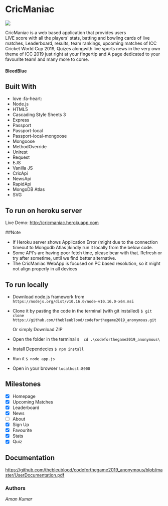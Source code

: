 # CricManiac
 ![](https://img.shields.io/github/release/pandao/editor.md.svg)

CricManiac is a web based application that provides users  
LIVE score with all the players' stats, batting and bowling cards of live matches,
Leaderboard, results, team rankings, upcoming matches of ICC Cricket World Cup 2019, Quizes alongwith live sports news in the very own theme of ICC 2019 just right at your fingertip and
A page dedicated to your favourite team! 
and many more to come. 

#### BleedBlue

## Built With

- love :fa-heart:
- Node.js
- HTML5
- Cascading Style Sheets 3
- Express
- Passport
- Passport-local
- Passport-local-mongoose
- Mongoose
- MethodOverride
- Unirest
- Request
- EJS
- Vanilla JS
- CricApi
- NewsApi
- RapidApi
- MongoDB Atlas
- SVG

 
 ## To run on heroku server

Live Demo: http://cricmaniac.herokuapp.com

##Note

- If Heroku server shows Application Error (might due to the connection      timeout to Mongodb Atlas )kindly run it locally from the below code.
- Some API's are having poor fetch time, please bear with that. Refresh     or try after sometime, until we find better alternative.
- The CricManiac WebApp is focused on PC based resolution, so it might
  not align properly in all devices

## To run locally
- Download node.js framework from
    ``` https://nodejs.org/dist/v10.16.0/node-v10.16.0-x64.msi ```
- Clone it by pasting the code in the terminal (with git installed)
    ```$ git clone https://github.com/thebleublood/codeforthegame2019_anonymous.git ```

    Or simply Download ZIP 

- Open the folder in the terminal
    ```$  cd .\codeforthegame2019_anonymous\ ```
- Install Dependecies
    ```$ npm install ```
- Run it
    ```$ node app.js ```
- Open in your browser
    ``` localhost:8000 ``` 


## Milestones

- [x] Homepage
- [x] Upcoming Matches
- [x] Leaderboard	
- [x] News
- [ ] About
- [x] Sign Up
- [x] Favourite
- [x] Stats
- [x] Quiz

## Documentation

https://github.com/thebleublood/codeforthegame2019_anonymous/blob/master/UserDocumentation.pdf

### Authors
_Aman Kumar_
